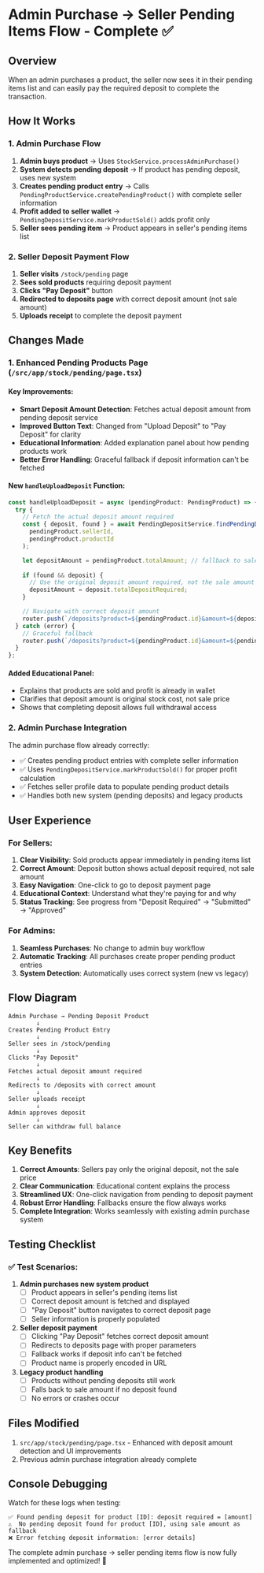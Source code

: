 # Admin Purchase → Seller Pending Items Flow - Complete ✅

## Overview
When an admin purchases a product, the seller now sees it in their pending items list and can easily pay the required deposit to complete the transaction.

## How It Works

### 1. Admin Purchase Flow
1. **Admin buys product** → Uses `StockService.processAdminPurchase()`
2. **System detects pending deposit** → If product has pending deposit, uses new system
3. **Creates pending product entry** → Calls `PendingProductService.createPendingProduct()` with complete seller information
4. **Profit added to seller wallet** → `PendingDepositService.markProductSold()` adds profit only
5. **Seller sees pending item** → Product appears in seller's pending items list

### 2. Seller Deposit Payment Flow
1. **Seller visits** `/stock/pending` page
2. **Sees sold products** requiring deposit payment
3. **Clicks "Pay Deposit"** button
4. **Redirected to deposits page** with correct deposit amount (not sale amount)
5. **Uploads receipt** to complete the deposit payment

## Changes Made

### 1. Enhanced Pending Products Page (`/src/app/stock/pending/page.tsx`)

#### Key Improvements:
- **Smart Deposit Amount Detection**: Fetches actual deposit amount from pending deposit service
- **Improved Button Text**: Changed from "Upload Deposit" to "Pay Deposit" for clarity
- **Educational Information**: Added explanation panel about how pending products work
- **Better Error Handling**: Graceful fallback if deposit information can't be fetched

#### New `handleUploadDeposit` Function:
```typescript
const handleUploadDeposit = async (pendingProduct: PendingProduct) => {
  try {
    // Fetch the actual deposit amount required
    const { deposit, found } = await PendingDepositService.findPendingDepositByProduct(
      pendingProduct.sellerId,
      pendingProduct.productId
    );

    let depositAmount = pendingProduct.totalAmount; // fallback to sale amount
    
    if (found && deposit) {
      // Use the original deposit amount required, not the sale amount
      depositAmount = deposit.totalDepositRequired;
    }

    // Navigate with correct deposit amount
    router.push(`/deposits?product=${pendingProduct.id}&amount=${depositAmount}&productName=${encodeURIComponent(pendingProduct.productName)}`);
  } catch (error) {
    // Graceful fallback
    router.push(`/deposits?product=${pendingProduct.id}&amount=${pendingProduct.totalAmount}`);
  }
};
```

#### Added Educational Panel:
- Explains that products are sold and profit is already in wallet
- Clarifies that deposit amount is original stock cost, not sale price
- Shows that completing deposit allows full withdrawal access

### 2. Admin Purchase Integration

The admin purchase flow already correctly:
- ✅ Creates pending product entries with complete seller information
- ✅ Uses `PendingDepositService.markProductSold()` for proper profit calculation
- ✅ Fetches seller profile data to populate pending product details
- ✅ Handles both new system (pending deposits) and legacy products

## User Experience

### For Sellers:
1. **Clear Visibility**: Sold products appear immediately in pending items list
2. **Correct Amount**: Deposit button shows actual deposit required, not sale amount
3. **Easy Navigation**: One-click to go to deposit payment page
4. **Educational Context**: Understand what they're paying for and why
5. **Status Tracking**: See progress from "Deposit Required" → "Submitted" → "Approved"

### For Admins:
1. **Seamless Purchases**: No change to admin buy workflow
2. **Automatic Tracking**: All purchases create proper pending product entries
3. **System Detection**: Automatically uses correct system (new vs legacy)

## Flow Diagram

```
Admin Purchase → Pending Deposit Product
        ↓
Creates Pending Product Entry
        ↓
Seller sees in /stock/pending
        ↓
Clicks "Pay Deposit" 
        ↓
Fetches actual deposit amount required
        ↓
Redirects to /deposits with correct amount
        ↓
Seller uploads receipt
        ↓
Admin approves deposit
        ↓
Seller can withdraw full balance
```

## Key Benefits

1. **Correct Amounts**: Sellers pay only the original deposit, not the sale price
2. **Clear Communication**: Educational content explains the process
3. **Streamlined UX**: One-click navigation from pending to deposit payment
4. **Robust Error Handling**: Fallbacks ensure the flow always works
5. **Complete Integration**: Works seamlessly with existing admin purchase system

## Testing Checklist

### ✅ Test Scenarios:
1. **Admin purchases new system product**
   - [ ] Product appears in seller's pending items list
   - [ ] Correct deposit amount is fetched and displayed
   - [ ] "Pay Deposit" button navigates to correct deposit page
   - [ ] Seller information is properly populated

2. **Seller deposit payment**
   - [ ] Clicking "Pay Deposit" fetches correct deposit amount
   - [ ] Redirects to deposits page with proper parameters
   - [ ] Fallback works if deposit info can't be fetched
   - [ ] Product name is properly encoded in URL

3. **Legacy product handling**
   - [ ] Products without pending deposits still work
   - [ ] Falls back to sale amount if no deposit found
   - [ ] No errors or crashes occur

## Files Modified

1. `src/app/stock/pending/page.tsx` - Enhanced with deposit amount detection and UI improvements
2. Previous admin purchase integration already complete

## Console Debugging

Watch for these logs when testing:
```
✅ Found pending deposit for product [ID]: deposit required = [amount]
⚠️  No pending deposit found for product [ID], using sale amount as fallback
❌ Error fetching deposit information: [error details]
```

The complete admin purchase → seller pending items flow is now fully implemented and optimized! 🎉
